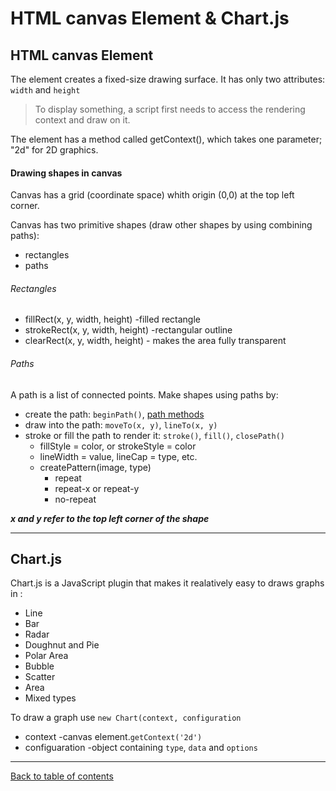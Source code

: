 # HTML canvas Element & Chart.js

## HTML canvas Element
The <canvas> element creates a fixed-size drawing surface.  It has only two attributes: `width` and `height`

> To display something, a script first needs to access the rendering context and draw on it. 

The <canvas> element has a method called getContext(), which takes one parameter; "2d" for 2D graphics.

#### Drawing shapes in canvas
Canvas has a grid (coordinate space) whith origin (0,0) at the top left corner.

Canvas has two primitive shapes (draw other shapes by using combining paths):
- rectangles
- paths

###### Rectangles
- fillRect(x, y, width, height) -filled rectangle
- strokeRect(x, y, width, height) -rectangular outline
- clearRect(x, y, width, height) - makes the area fully transparent

###### Paths
A path is a list of connected points. Make shapes using paths by:
- create the path: `beginPath()`, [path methods](https://developer.mozilla.org/en-US/docs/Web/API/CanvasRenderingContext2D#paths)
- draw into the path: `moveTo(x, y)`, `lineTo(x, y)`
- stroke or fill the path to render it: `stroke()`, `fill()`, `closePath()`
  - fillStyle = color, or strokeStyle = color
  - lineWidth = value, lineCap = type, etc.
  - createPattern(image, type)
    - repeat
    - repeat-x or repeat-y
    - no-repeat


***x and y refer to the top left corner of the shape***


---

## Chart.js
Chart.js is a JavaScript plugin that makes it realatively easy to draws graphs in <canvas>:
- Line
- Bar
- Radar
- Doughnut and Pie
- Polar Area
- Bubble
- Scatter
- Area
- Mixed types

To draw a graph use `new Chart(context, configuration` 
- context -canvas element.`getContext('2d')`
- configuaration -object containing `type`, `data` and `options`

---

[Back to table of contents](../README.md)